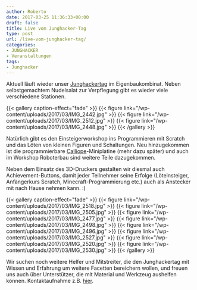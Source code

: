 ```yaml
---
author: Roberto
date: 2017-03-25 11:36:33+00:00
draft: false
title: Live vom Junghacker-Tag
type: post
url: /live-vom-junghacker-tag/
categories:
- JUNGHACKER
- Veranstaltungen
tags:
- Junghacker
---
```


Aktuell läuft wieder unser [Junghackertag](/junghacker.de) im Eigenbaukombinat. Neben selbstgemachtem Nudelsalat zur Verpflegung gibt es wieder viele verschiedene Stationen.

<!-- more -->


{{< gallery caption-effect="fade" >}}
  {{< figure link="/wp-content/uploads/2017/03/IMG_2442.jpg" >}}
{{< figure link="/wp-content/uploads/2017/03/IMG_2512.jpg" >}}
{{< figure link="/wp-content/uploads/2017/03/IMG_2448.jpg" >}}
{{< /gallery >}}

Natürlich gibt es den Einsteigerworkshop ins Programmieren mit Scratch und das Löten von kleinen Figuren und Schaltungen. Neu hinzugekommen ist die programmierbare [Calliope](/calliope.cc/ueber-mini)-Miniplatine (mehr dazu später) und auch im Workshop Roboterbau sind weitere Teile dazugekommen.

Neben dem Einsatz des 3D-Druckers gestalten wir diesmal auch Achievement-Buttons, damit jeder Teilnehmer seine Erfolge (Löteinsteiger, Anfängerkurs Scratch, Minecraft-Programmierung etc.) auch als Anstecker mit nach Hause nehmen kann. :)


{{< gallery caption-effect="fade" >}}
  {{< figure link="/wp-content/uploads/2017/03/IMG_2518.jpg" >}}
{{< figure link="/wp-content/uploads/2017/03/IMG_2505.jpg" >}}
{{< figure link="/wp-content/uploads/2017/03/IMG_2477.jpg" >}}
{{< figure link="/wp-content/uploads/2017/03/IMG_2498.jpg" >}}
{{< figure link="/wp-content/uploads/2017/03/IMG_2496.jpg" >}}
{{< figure link="/wp-content/uploads/2017/03/IMG_2527.jpg" >}}
{{< figure link="/wp-content/uploads/2017/03/IMG_2520.jpg" >}}
{{< figure link="/wp-content/uploads/2017/03/IMG_2530.jpg" >}}
{{< /gallery >}}

Wir suchen noch weitere Helfer und Mitstreiter, die den Junghackertag mit Wissen und Erfahrung um weitere Facetten bereichern wollen, und freuen uns auch über Unterstützer, die mit Material und Werkzeug aushelfen können. Kontaktaufnahme z.B. [hier](/kontakt/).
